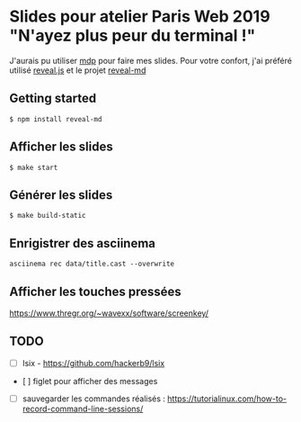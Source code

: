 # Slides pour atelier Paris Web 2019 "N'ayez plus peur du terminal !"

J'aurais pu utiliser [mdp](https://github.com/visit1985/mdp) pour faire mes slides. Pour votre confort, j'ai préféré utilisé [reveal.js](https://revealjs.com/) et le projet [reveal-md](https://github.com/webpro/reveal-md)

Getting started
---

```
$ npm install reveal-md
```

Afficher les slides
---

```
$ make start
```

Générer les slides
---

```
$ make build-static
``` 


Enrigistrer des asciinema
---

```shell script
asciinema rec data/title.cast --overwrite
```

Afficher les touches pressées
---

https://www.thregr.org/~wavexx/software/screenkey/


TODO
---

- [ ] lsix - https://github.com/hackerb9/lsix
- [ ] figlet pour afficher des messages
- [ ] sauvegarder les commandes réalisés : https://tutorialinux.com/how-to-record-command-line-sessions/

